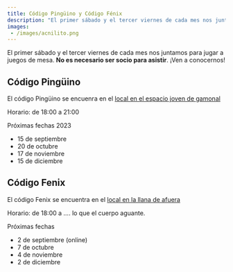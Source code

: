 ```yaml
---
title: Código Pingüino y Código Fénix
description: "El primer sábado y el tercer viernes de cada mes nos juntamos para jugar a juegos de mesa. **No es necesario ser socio para asistir**. ¡Ven a conocernos!"
images:
 - /images/acnilito.png
---
```


El primer sábado y el tercer viernes de cada mes nos juntamos para jugar a juegos de mesa. **No es necesario ser socio para asistir**. ¡Ven a conocernos!

## Código Pingüino

El código Pingüino se encuenra en el [local en el espacio joven de gamonal](http://localhost:1313/about#local-en-el-espacio-joven-de-gamonal)

Horario: de 18:00 a 21:00

Próximas fechas 2023

- 15 de septiembre
- 20 de octubre
- 17 de noviembre
- 15 de diciembre

## Código Fenix

El código Fenix se encuentra en el [local en la llana de afuera](http://localhost:1313/about#local-en-la-llana-de-afuera)

Horario: de 18:00 a .... lo que el cuerpo aguante.

Próximas fechas

- 2 de septiembre (online)
- 7 de octubre
- 4 de noviembre
- 2 de diciembre